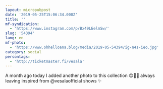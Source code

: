 ```yaml
---
layout: micropubpost
date: '2019-05-25T15:06:34.000Z'
title: ''
mf-syndication:
  - 'https://www.instagram.com/p/Bx49LEelmSw/'
slug: '54394'
lang: en
mf-photo:
  - 'https://www.ohhelloana.blog/media/2019-05-54394/ig-n4s-ieo.jpg'
category: social
persontags:
  - 'http://ticketmaster.fi/vesala'
---
```

A month ago today I added another photo to this collection 😊💃🏻 always leaving inspired from @vesalaofficial shows ✨
